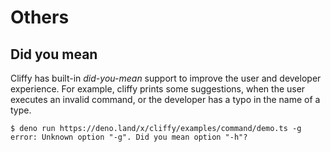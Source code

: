 # Others

## Did you mean

Cliffy has built-in _did-you-mean_ support to improve the user and developer
experience. For example, cliffy prints some suggestions, when the user executes
an invalid command, or the developer has a typo in the name of a type.

```console
$ deno run https://deno.land/x/cliffy/examples/command/demo.ts -g
error: Unknown option "-g". Did you mean option "-h"?
```
